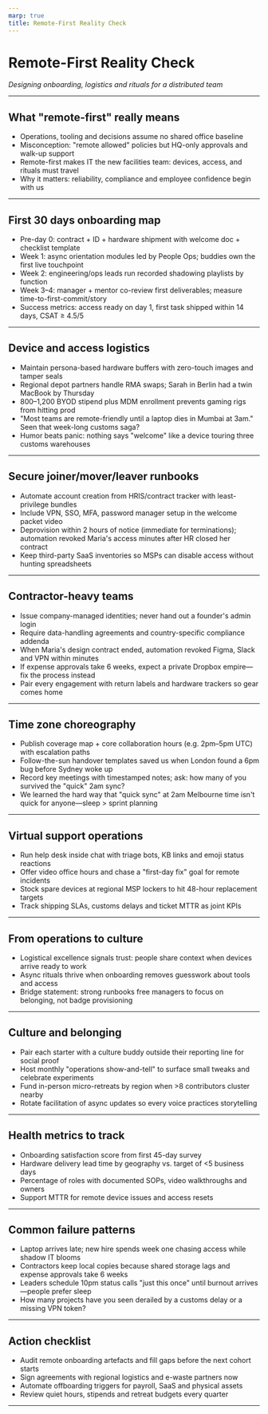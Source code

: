 ```yaml
---
marp: true
title: Remote-First Reality Check
---
```


# Remote-First Reality Check
*Designing onboarding, logistics and rituals for a distributed team*

---

## What "remote-first" really means
- Operations, tooling and decisions assume no shared office baseline
- Misconception: "remote allowed" policies but HQ-only approvals and walk-up support
- Remote-first makes IT the new facilities team: devices, access, and rituals must travel
- Why it matters: reliability, compliance and employee confidence begin with us

---

## First 30 days onboarding map
- Pre-day 0: contract + ID + hardware shipment with welcome doc + checklist template
- Week 1: async orientation modules led by People Ops; buddies own the first live touchpoint
- Week 2: engineering/ops leads run recorded shadowing playlists by function
- Week 3–4: manager + mentor co-review first deliverables; measure time-to-first-commit/story
- Success metrics: access ready on day 1, first task shipped within 14 days, CSAT ≥ 4.5/5

---

## Device and access logistics
- Maintain persona-based hardware buffers with zero-touch images and tamper seals
- Regional depot partners handle RMA swaps; Sarah in Berlin had a twin MacBook by Thursday
- $800–$1,200 BYOD stipend plus MDM enrollment prevents gaming rigs from hitting prod
- "Most teams are remote-friendly until a laptop dies in Mumbai at 3am." Seen that week-long customs saga?
- Humor beats panic: nothing says "welcome" like a device touring three customs warehouses

---

## Secure joiner/mover/leaver runbooks
- Automate account creation from HRIS/contract tracker with least-privilege bundles
- Include VPN, SSO, MFA, password manager setup in the welcome packet video
- Deprovision within 2 hours of notice (immediate for terminations); automation revoked Maria's access minutes after HR closed her contract
- Keep third-party SaaS inventories so MSPs can disable access without hunting spreadsheets

---

## Contractor-heavy teams
- Issue company-managed identities; never hand out a founder's admin login
- Require data-handling agreements and country-specific compliance addenda
- When Maria's design contract ended, automation revoked Figma, Slack and VPN within minutes
- If expense approvals take 6 weeks, expect a private Dropbox empire—fix the process instead
- Pair every engagement with return labels and hardware trackers so gear comes home

---

## Time zone choreography
- Publish coverage map + core collaboration hours (e.g. 2pm–5pm UTC) with escalation paths
- Follow-the-sun handover templates saved us when London found a 6pm bug before Sydney woke up
- Record key meetings with timestamped notes; ask: how many of you survived the "quick" 2am sync?
- We learned the hard way that "quick sync" at 2am Melbourne time isn't quick for anyone—sleep > sprint planning

---

## Virtual support operations
- Run help desk inside chat with triage bots, KB links and emoji status reactions
- Offer video office hours and chase a "first-day fix" goal for remote incidents
- Stock spare devices at regional MSP lockers to hit 48-hour replacement targets
- Track shipping SLAs, customs delays and ticket MTTR as joint KPIs

---

## From operations to culture
- Logistical excellence signals trust: people share context when devices arrive ready to work
- Async rituals thrive when onboarding removes guesswork about tools and access
- Bridge statement: strong runbooks free managers to focus on belonging, not badge provisioning

---

## Culture and belonging
- Pair each starter with a culture buddy outside their reporting line for social proof
- Host monthly "operations show-and-tell" to surface small tweaks and celebrate experiments
- Fund in-person micro-retreats by region when >8 contributors cluster nearby
- Rotate facilitation of async updates so every voice practices storytelling

---

## Health metrics to track
- Onboarding satisfaction score from first 45-day survey
- Hardware delivery lead time by geography vs. target of <5 business days
- Percentage of roles with documented SOPs, video walkthroughs and owners
- Support MTTR for remote device issues and access resets

---

## Common failure patterns
- Laptop arrives late; new hire spends week one chasing access while shadow IT blooms
- Contractors keep local copies because shared storage lags and expense approvals take 6 weeks
- Leaders schedule 10pm status calls "just this once" until burnout arrives—people prefer sleep
- How many projects have you seen derailed by a customs delay or a missing VPN token?

---

## Action checklist
- Audit remote onboarding artefacts and fill gaps before the next cohort starts
- Sign agreements with regional logistics and e-waste partners now
- Automate offboarding triggers for payroll, SaaS and physical assets
- Review quiet hours, stipends and retreat budgets every quarter

---
